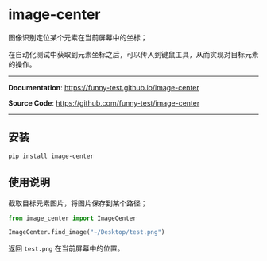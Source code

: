 # image-center
图像识别定位某个元素在当前屏幕中的坐标；

在自动化测试中获取到元素坐标之后，可以传入到键鼠工具，从而实现对目标元素的操作。

---

**Documentation**: <a href="https://funny-test.github.io/image-center" target="_blank">https://funny-test.github.io/image-center</a>

**Source Code**: <a href="https://github.com/funny-test/image-center" target="_blank">https://github.com/funny-test/image-center</a>

---

## 安装

```console
pip install image-center
```

## 使用说明

截取目标元素图片，将图片保存到某个路径；

```python
from image_center import ImageCenter

ImageCenter.find_image("~/Desktop/test.png")
```

返回 `test.png` 在当前屏幕中的位置。

